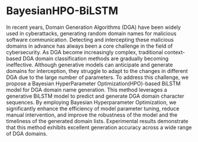 # BayesianHPO-BiLSTM
In recent years, Domain Generation Algorithms (DGA) have been widely used in cyberattacks, generating random domain names for malicious software communication. Detecting and intercepting these malicious domains in advance has always been a core challenge in the field of cybersecurity. As DGA become increasingly complex, traditional context-based DGA domain classification methods are gradually becoming ineffective. Although generative models can anticipate and generate domains for interception, they struggle to adapt to the changes in different DGA due to the large number of parameters. To address this challenge, we propose a Bayesian HyperParameter Optimization(HPO)-based BiLSTM model for DGA domain name generation. This method leverages a generative BiLSTM model to predict and generate DGA domain character sequences. By employing Bayesian Hyperparameter Optimization, we significantly enhance the efficiency of model parameter tuning, reduce manual intervention, and improve the robustness of the model and the timeliness of the generated domain lists. Experimental results demonstrate that this method exhibits excellent generation accuracy across a wide range of DGA domains.
